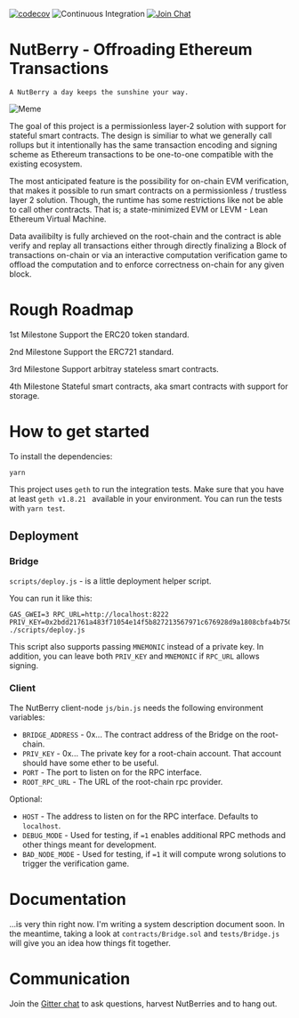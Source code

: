 [![codecov](https://codecov.io/gh/NutBerry/stack/branch/master/graph/badge.svg)](https://codecov.io/gh/NutBerry/stack)
![Continuous Integration](https://github.com/NutBerry/stack/workflows/Continuous%20Integration/badge.svg)
[![Join Chat](https://badges.gitter.im/Join%20Chat.svg)](https://gitter.im/NutBerry/community)

# NutBerry - Offroading Ethereum Transactions
`A NutBerry a day keeps the sunshine your way.`

![Meme](https://nutberry.github.io/assets/minion.jpg)

The goal of this project is a permissionless layer-2 solution with support for stateful smart contracts.
The design is similiar to what we generally call rollups but it intentionally has the same transaction encoding
and signing scheme as Ethereum transactions to be one-to-one compatible with the existing ecosystem.

The most anticipated feature is the possibility for on-chain EVM verification, that makes it possible to
run smart contracts on a permissionless / trustless layer 2 solution.
Though, the runtime has some restrictions like not be able to call other contracts.
That is; a state-minimized EVM or LEVM - Lean Ethereum Virtual Machine.

Data availibilty is fully archieved on the root-chain and the contract is able verify and replay
all transactions either through directly finalizing a Block of transactions on-chain or via
an interactive computation verification game to offload the computation and to enforce correctness on-chain for any given block.

# Rough Roadmap

1st Milestone
Support the ERC20 token standard.

2nd Milestone
Support the ERC721 standard.

3rd Milestone
Support arbitray stateless smart contracts.

4th Milestone
Stateful smart contracts, aka smart contracts with support for storage.

# How to get started

To install the dependencies:
```
yarn
```
This project uses `geth` to run the integration tests.
Make sure that you have at least `geth v1.8.21 ` available in your environment.
You can run the tests with `yarn test`.

## Deployment
### Bridge

`scripts/deploy.js` - is a little deployment helper script.

You can run it like this:
```
GAS_GWEI=3 RPC_URL=http://localhost:8222 PRIV_KEY=0x2bdd21761a483f71054e14f5b827213567971c676928d9a1808cbfa4b7501200 ./scripts/deploy.js
```
This script also supports passing `MNEMONIC` instead of a private key.
In addition, you can leave both `PRIV_KEY` and `MNEMONIC` if `RPC_URL` allows signing.

### Client

The NutBerry client-node `js/bin.js` needs the following environment variables:

* `BRIDGE_ADDRESS` - 0x... The contract address of the Bridge on the root-chain.
* `PRIV_KEY` - 0x... The private key for a root-chain account. That account should have some ether to be useful.
* `PORT` - The port to listen on for the RPC interface.
* `ROOT_RPC_URL` - The URL of the root-chain rpc provider.

Optional:
* `HOST` - The address to listen on for the RPC interface. Defaults to `localhost`.
* `DEBUG_MODE` - Used for testing, if `=1` enables additional RPC methods and other things meant for development.
* `BAD_NODE_MODE` - Used for testing, if `=1` it will compute wrong solutions to trigger the verification game.

# Documentation

...is very thin right now. I'm writing a system description document soon.
In the meantime, taking a look at `contracts/Bridge.sol` and `tests/Bridge.js` will give you an idea
how things fit together.

# Communication

Join the [Gitter chat](https://gitter.im/NutBerry/community) to ask questions, harvest NutBerries and to hang out.
